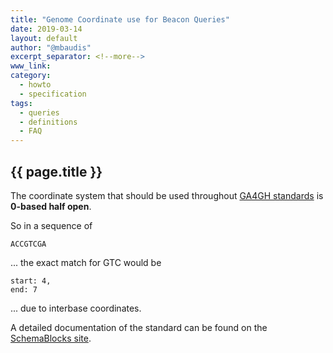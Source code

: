 ```yaml
---
title: "Genome Coordinate use for Beacon Queries"
date: 2019-03-14
layout: default
author: "@mbaudis"
excerpt_separator: <!--more-->
www_link: 
category:
  - howto
  - specification
tags:
  - queries
  - definitions
  - FAQ
---
```


## {{ page.title }}

The coordinate system that should be used throughout [GA4GH standards](https://schemablocks.org/standards/genome-coordinates.html) is __0-based half open__.

<!--more-->

So in a sequence of

```
ACCGTCGA
```
... the exact match for GTC would be

```
start: 4,
end: 7
```
... due to interbase coordinates.

A detailed documentation of the standard can be found on the [SchemaBlocks site](https://schemablocks.org/standards/genome-coordinates.html).
